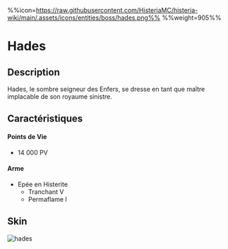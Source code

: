 %%icon=https://raw.githubusercontent.com/HisteriaMC/histeria-wiki/main/.assets/icons/entities/boss/hades.png%%
%%weight=905%%
# Hades

## Description 
Hades, le sombre seigneur des Enfers, se dresse en tant que maître implacable de son royaume sinistre.

## Caractéristiques

#### __Points de Vie__
+ 14 000 PV

#### __Arme__
+ Epée en Histerite 
  - Tranchant V
  - Permaflame I

## Skin
![hades](https://raw.githubusercontent.com/HisteriaMC/histeria-wiki/main/.assets/entities/boss/hades.png)


